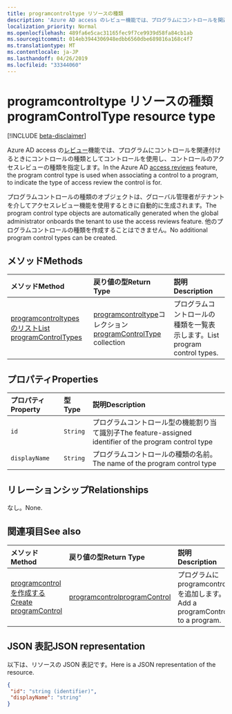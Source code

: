 ```yaml
---
title: programcontroltype リソースの種類
description: 'Azure AD access のレビュー機能では、プログラムにコントロールを関連付けるときにコントロールの種類としてコントロールを使用し、コントロールのアクセスレビューの種類を指定します。  '
localization_priority: Normal
ms.openlocfilehash: 489fa6e5cac31165fec9f7ce9939d58fa84cb1ab
ms.sourcegitcommit: 014eb3944306948edbb6560dbe689816a168c4f7
ms.translationtype: MT
ms.contentlocale: ja-JP
ms.lasthandoff: 04/26/2019
ms.locfileid: "33344060"
---
```

# <a name="programcontroltype-resource-type"></a><span data-ttu-id="4367f-103">programcontroltype リソースの種類</span><span class="sxs-lookup"><span data-stu-id="4367f-103">programControlType resource type</span></span>

[!INCLUDE [beta-disclaimer](../../includes/beta-disclaimer.md)]

<span data-ttu-id="4367f-104">Azure AD access の[レビュー](accessreviews-root.md)機能では、プログラムにコントロールを関連付けるときにコントロールの種類としてコントロールを使用し、コントロールのアクセスレビューの種類を指定します。</span><span class="sxs-lookup"><span data-stu-id="4367f-104">In the Azure AD [access reviews](accessreviews-root.md) feature, the program control type is used when associating a control to a program, to indicate the type of access review the control is for.</span></span>  

<span data-ttu-id="4367f-105">プログラムコントロールの種類のオブジェクトは、グローバル管理者がテナントを介してアクセスレビュー機能を使用するときに自動的に生成されます。</span><span class="sxs-lookup"><span data-stu-id="4367f-105">The program control type objects are automatically generated when the global administrator onboards the tenant to use the access reviews feature.</span></span>  <span data-ttu-id="4367f-106">他のプログラムコントロールの種類を作成することはできません。</span><span class="sxs-lookup"><span data-stu-id="4367f-106">No additional program control types can be created.</span></span>


## <a name="methods"></a><span data-ttu-id="4367f-107">メソッド</span><span class="sxs-lookup"><span data-stu-id="4367f-107">Methods</span></span>

| <span data-ttu-id="4367f-108">メソッド</span><span class="sxs-lookup"><span data-stu-id="4367f-108">Method</span></span>           | <span data-ttu-id="4367f-109">戻り値の型</span><span class="sxs-lookup"><span data-stu-id="4367f-109">Return Type</span></span>    |<span data-ttu-id="4367f-110">説明</span><span class="sxs-lookup"><span data-stu-id="4367f-110">Description</span></span>|
|:---------------|:--------|:----------|
|[<span data-ttu-id="4367f-111">programcontroltypes のリスト</span><span class="sxs-lookup"><span data-stu-id="4367f-111">List programControlTypes</span></span>](../api/programcontroltype-list.md) | <span data-ttu-id="4367f-112">[programcontroltype](programcontroltype.md)コレクション</span><span class="sxs-lookup"><span data-stu-id="4367f-112">[programControlType](programcontroltype.md) collection</span></span>| <span data-ttu-id="4367f-113">プログラムコントロールの種類を一覧表示します。</span><span class="sxs-lookup"><span data-stu-id="4367f-113">List program control types.</span></span> |

## <a name="properties"></a><span data-ttu-id="4367f-114">プロパティ</span><span class="sxs-lookup"><span data-stu-id="4367f-114">Properties</span></span>
| <span data-ttu-id="4367f-115">プロパティ</span><span class="sxs-lookup"><span data-stu-id="4367f-115">Property</span></span>     | <span data-ttu-id="4367f-116">型</span><span class="sxs-lookup"><span data-stu-id="4367f-116">Type</span></span>   |<span data-ttu-id="4367f-117">説明</span><span class="sxs-lookup"><span data-stu-id="4367f-117">Description</span></span>|
|:---------------|:--------|:----------|
| `id`                     |`String`                | <span data-ttu-id="4367f-118">プログラムコントロール型の機能割り当て識別子</span><span class="sxs-lookup"><span data-stu-id="4367f-118">The feature-assigned identifier of the program control type</span></span>                                      |
| `displayName`            |`String`                | <span data-ttu-id="4367f-119">プログラムコントロールの種類の名前。</span><span class="sxs-lookup"><span data-stu-id="4367f-119">The name of the program control type</span></span>                                                             |


## <a name="relationships"></a><span data-ttu-id="4367f-120">リレーションシップ</span><span class="sxs-lookup"><span data-stu-id="4367f-120">Relationships</span></span>

<span data-ttu-id="4367f-121">なし。</span><span class="sxs-lookup"><span data-stu-id="4367f-121">None.</span></span>


## <a name="see-also"></a><span data-ttu-id="4367f-122">関連項目</span><span class="sxs-lookup"><span data-stu-id="4367f-122">See also</span></span>

| <span data-ttu-id="4367f-123">メソッド</span><span class="sxs-lookup"><span data-stu-id="4367f-123">Method</span></span>           | <span data-ttu-id="4367f-124">戻り値の型</span><span class="sxs-lookup"><span data-stu-id="4367f-124">Return Type</span></span>    |<span data-ttu-id="4367f-125">説明</span><span class="sxs-lookup"><span data-stu-id="4367f-125">Description</span></span>|
|:---------------|:--------|:----------|
|[<span data-ttu-id="4367f-126">programcontrol を作成する</span><span class="sxs-lookup"><span data-stu-id="4367f-126">Create programControl</span></span>](../api/programcontrol-create.md) |     [<span data-ttu-id="4367f-127">programcontrol</span><span class="sxs-lookup"><span data-stu-id="4367f-127">programControl</span></span>](programcontrol.md) |   <span data-ttu-id="4367f-128">プログラムに programcontrol を追加します。</span><span class="sxs-lookup"><span data-stu-id="4367f-128">Add a programControl to a program.</span></span>|


## <a name="json-representation"></a><span data-ttu-id="4367f-129">JSON 表記</span><span class="sxs-lookup"><span data-stu-id="4367f-129">JSON representation</span></span>

<span data-ttu-id="4367f-130">以下は、リソースの JSON 表記です。</span><span class="sxs-lookup"><span data-stu-id="4367f-130">Here is a JSON representation of the resource.</span></span>

<!-- {
  "blockType": "resource",
  "optionalProperties": [

  ],
  "@odata.type": "microsoft.graph.programControlType"
}-->

```json
{
 "id": "string (identifier)",
 "displayName": "string"
}

```

<!--
{
  "type": "#page.annotation",
  "description": "programControlType resource",
  "keywords": "",
  "section": "documentation",
  "tocPath": "",
  "suppressions": []
}
-->

